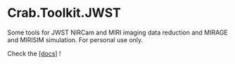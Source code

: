 # Crab.Toolkit.JWST

Some tools for JWST NIRCam and MIRI imaging data reduction and MIRAGE and MIRISIM simulation. For personal use only. 

Check the [[docs]](docs) !
